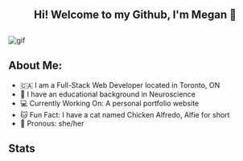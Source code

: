 <h2 align='center'> Hi! Welcome to my Github, I'm Megan 🌸 </h2>

##

![gif](https://user-images.githubusercontent.com/103383384/186540757-3100f826-5c70-4b64-8397-0d90f677d10e.gif)

## About Me:
- 🇨🇦 I am a Full-Stack Web Developer located in Toronto, ON
- 🧠 I have an educational background in Neuroscience
- 💻 Currently Working On: A personal portfolio website
- 🐱 Fun Fact: I have a cat named Chicken Alfredo, Alfie for short
- 🌈 Pronous: she/her

## Stats

## 
